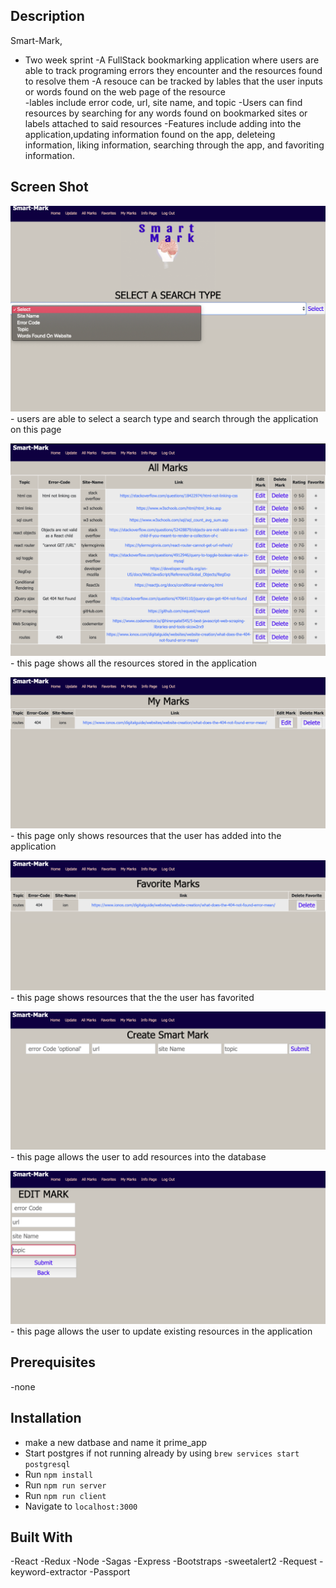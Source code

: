 
## Description
Smart-Mark,
- Two week sprint
-A FullStack bookmarking application where users are able to track programing errors they encounter and the resources found to resolve them
-A resouce can be tracked by lables that the user inputs or words found on the web page of the resource  
-lables include error code, url, site name, and topic
-Users can find resources by searching for any words found on bookmarked sites or labels attached to said resources
-Features include adding into the application,updating information found on the app, deleteing information, liking information, searching through the app, and favoriting information.
## Screen Shot
![](documentation/images/select.png)- users are able to select a search type and search through the application on this page

![](documentation/images/allMarks.png)- this page shows all the resources stored in the application 

![](documentation/images/myMark.png)- this page only shows resources that the user has added into the application 

![](documentation/images/fav.png)- this page shows resources that the the user has favorited


![](documentation/images/add.png)- this page allows the user to add resources into the database


![](documentation/images/update.png)- this page allows the user to update existing resources in the application 
## Prerequisites
-none
 
 
## Installation
* make a new datbase and name it prime_app
* Start postgres if not running already by using `brew services start postgresql`
* Run `npm install`
* Run `npm run server`
* Run `npm run client`
* Navigate to `localhost:3000`

 
 
## Built With
-React
 -Redux 
 -Node 
 -Sagas 
-Express 
 -Bootstraps 
 -sweetalert2 
 -Request 
 -keyword-extractor 
 -Passport 


